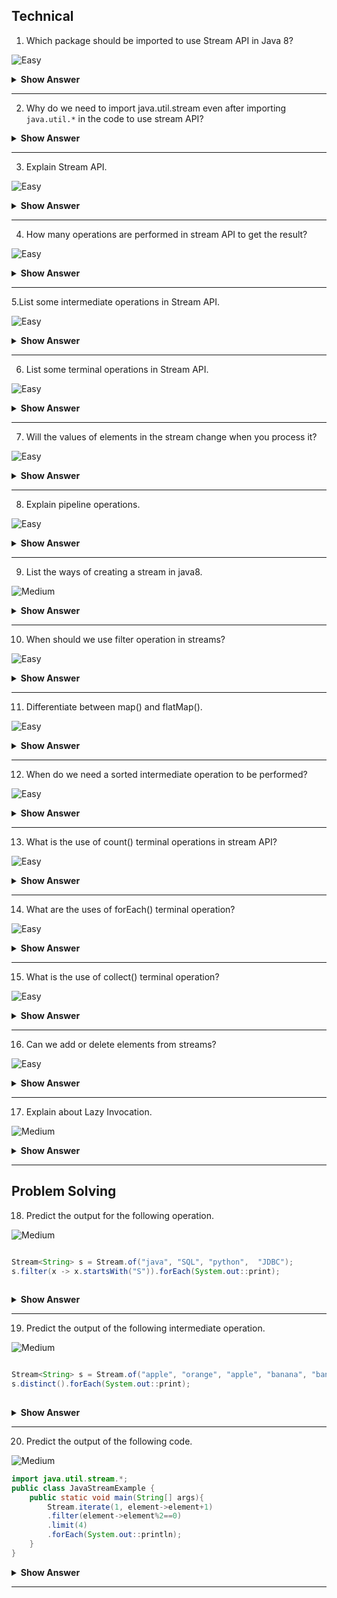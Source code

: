 ## Technical 
 
 1. Which package should be imported to use Stream API in Java 8?
 
 ![Easy](https://github.com/revaturelabs/interviewquestions/blob/dev/ComplexityTags/simple%20(2).svg)

 <details><summary><b> Show Answer</b></summary>
 
 <blockquote>

 We should import java.util.stream, which includes all the classes and interfaces used for functional-type operations. 
  
 </blockquote>

 </details>

 ---
 
 2. Why do we need to import java.util.stream even after importing `java.util.*` in the code to use stream API?

   <details><summary><b> Show Answer</b></summary>
 
 <blockquote>

  - `java.util.*` will import all the direct classes and interfaces but not sub-classes/sub-packages.
  - stream class resides in the sub package `java.util.stream` package so it will not be included in `java.util.*`.
  
</blockquote>
 
  </details>

  ---
    
  3. Explain Stream API.
  
  ![Easy](https://github.com/revaturelabs/interviewquestions/blob/dev/ComplexityTags/simple%20(2).svg)
    
 <details><summary><b> Show Answer</b></summary>
 
 <blockquote>

 - Stream API is a collection of objects which can be processed to get the desired result. 
 - A stream is a sequence of objects that supports various methods which can be pipelined to produce the desired result.
   The features of Java stream are –
   - A stream is not a data structure instead it takes input from the Collections, Arrays or I/O channels.
   - Streams don’t change the original data structure, they only provide the result as per the pipelined methods.
   - Each intermediate operation is lazily executed and returns a stream as a result, hence various intermediate operations can be pipelined.   
   - Terminal operations mark the end of the stream and return the result.
 
 **Example:**  If we want to filter the movies released in 2022 from the movie database.
  
  </blockquote>

  </details>

  ---
  
  4. How many operations are performed in stream API to get the result?
  
  ![Easy](https://github.com/revaturelabs/interviewquestions/blob/dev/ComplexityTags/simple%20(2).svg)

  <details><summary><b> Show Answer</b></summary>
 
 <blockquote>

- Two operations - Intermediate and terminal operations.
- Intermediate - will process the stream to get the result (like a filter, or map).
- Terminal - it is the end of the stream to return the result.
  
  </blockquote>

</details>

---
   
5.List some intermediate operations in Stream API.

![Easy](https://github.com/revaturelabs/interviewquestions/blob/dev/ComplexityTags/simple%20(2).svg)

 <details><summary><b> Show Answer</b></summary>
 
 <blockquote> 
  
 These are some intermediate operations used in Stream API.
 
 ![image](https://user-images.githubusercontent.com/92523245/183340700-36890903-b56e-4875-b2c5-5f3b0e9e812b.png)
  
  </blockquote>

</details>

  ---
  
6. List some terminal operations in Stream API.

![Easy](https://github.com/revaturelabs/interviewquestions/blob/dev/ComplexityTags/simple%20(2).svg)

 <details><summary><b> Show Answer</b></summary>
 
 <blockquote>
 
 These are some terminal operations used in Stream API.

![image](https://user-images.githubusercontent.com/92523245/183340851-0d37a284-efa2-4743-b2e1-ae56137139f0.png)

 </blockquote> 
  
</details>
  
  ---

7. Will the values of elements in the stream change when you process it?

![Easy](https://github.com/revaturelabs/interviewquestions/blob/dev/ComplexityTags/simple%20(2).svg)


 <details><summary><b> Show Answer</b></summary>

No.
  
 <details><summary><b> Explanation </b></summary>
  
 <blockquote>
  
Because stream API processes the elements as per pipelined operations without changing the values.
  
  </blockquote>

</details>
  
</details>
  
 ---

8. Explain pipeline operations.

![Easy](https://github.com/revaturelabs/interviewquestions/blob/dev/ComplexityTags/simple%20(2).svg)

 <details><summary><b> Show Answer</b></summary>
 
 <blockquote>

- Stream API will take the stream of elements as the source, performs a pipeline of operations, and returns the  result.
- A pipeline of operations consists of a source, zero or more intermediate operations(filter, sort, map), and a terminal operation.

</blockquote>  
  
</details>
  
 ---

9. List the ways of creating a stream in java8.

![Medium](https://github.com/revaturelabs/interviewquestions/blob/dev/ComplexityTags/Medium%20(2).svg)

 <details><summary><b> Show Answer</b></summary>
 
 <blockquote>

- By creating `Stream.of()` method 
- Stream from a Collection using `stream()` & `parallelStream()` methods
- Stream from an Array using `Arrays.stream()`
- Stream using `Stream.builder()`
- By an Empty Stream using `Stream.empty()`
- Creating an infinite Stream using `Stream.generate()` method and `Stream.iterate()` method
- Creating Stream of a File
  
 </blockquote>

</details>

 ---
  
10. When should we use filter operation in streams?

![Easy](https://github.com/revaturelabs/interviewquestions/blob/dev/ComplexityTags/simple%20(2).svg)

 <details><summary><b> Show Answer</b></summary>
 
 <blockquote>

- When we need to process and return a stream from another stream that satisfies a given condition, we use filters in intermediate operations.
- Example: Return the movie list released in 2022 from the movie database.
  
 </blockquote>

</details>
  
 ---

11. Differentiate between map() and flatMap().

![Easy](https://github.com/revaturelabs/interviewquestions/blob/dev/ComplexityTags/simple%20(2).svg)

 <details><summary><b> Show Answer</b></summary>
 
 <blockquote>

- `map()` - will work on the streams and transform the single input value into a single output.
- `flatMap()` - will work on the streams and transform the single input value into multiple outputs by flattening it.
- The primary difference between `map()` vs `flatMap()` is the return type of both methods.
-  `map()` is used for transformation only, but `flatMap()` is used for both transformation and flattening.

   ` flatMap() = map() + Flattening `
  
 </blockquote>


</details>

  ---
  
12. When do we need a sorted intermediate operation to be performed?

![Easy](https://github.com/revaturelabs/interviewquestions/blob/dev/ComplexityTags/simple%20(2).svg)

 <details><summary><b> Show Answer</b></summary>

  <blockquote>
 
- sorted can be used when we need to return the stream of elements in sorted order like sorting arrays.
- Example: return the student database sorted with their department id's.
   
  </blockquote>

</details>
  
---

13. What is the use of count() terminal operations in stream API?

![Easy](https://github.com/revaturelabs/interviewquestions/blob/dev/ComplexityTags/simple%20(2).svg)

 <details><summary><b> Show Answer</b></summary>
 
 <blockquote>
 
- The `count()` method returns the count of elements in a stream
- when we need the result of the stream to be finite numbers.
- Example: return the number of employees working in a particular department.
  
 </blockquote>
 
</details>
  
---

14. What are the uses of forEach() terminal operation?

![Easy](https://github.com/revaturelabs/interviewquestions/blob/dev/ComplexityTags/simple%20(2).svg)

 <details><summary><b> Show Answer</b></summary>
 
  <blockquote>

- When we need to iterate the elements in the stream.
- This is the only operation that returns void.
- It can directly call on collections or stream.
   
</blockquote>

</details>

 ---
  
15. What is the use of collect() terminal operation?

![Easy](https://github.com/revaturelabs/interviewquestions/blob/dev/ComplexityTags/simple%20(2).svg)

 <details><summary><b> Show Answer</b></summary>
 
  <blockquote>

- When we need to convert the source stream into collections by using intermediate operations. 
- Result stream may be of the list, set, map, etc.
   
  </blockquote>

</details>
 
 ---

 16. Can we add or delete elements from streams?
 
 ![Easy](https://github.com/revaturelabs/interviewquestions/blob/dev/ComplexityTags/simple%20(2).svg)

  <details><summary><b> Show Answer</b></summary>

 No
  
   <details><summary><b> Explanation </b></summary>
    
   <blockquote>
    
 - we cannot add/ delete elements in the stream
 - we can only perform the operations on the stream
 - Stream does not store the data as well.
    
   </blockquote>

 </details>
    
   </details>
    
 ---
 
 17. Explain about Lazy Invocation.
 
 ![Medium](https://github.com/revaturelabs/interviewquestions/blob/dev/ComplexityTags/Medium%20(2).svg)

 <details><summary><b> Show Answer</b></summary>
 
 <blockquote>

- Intermediate operations are lazy because they will be invoked if only required for the execution of terminal operations.
- But it is optimized and it can process large numbers of data with high performance.
  
  </blockquote>

</details>

  ---

## Problem Solving

18. Predict the output for the following operation.

![Medium](https://github.com/revaturelabs/interviewquestions/blob/dev/ComplexityTags/Medium%20(2).svg)



 ``` java
 
Stream<String> s = Stream.of("java", "SQL", "python",  "JDBC");
 s.filter(x -> x.startsWith("S")).forEach(System.out::print);
  
 ```
  <details><summary><b> Show Answer</b></summary>
 
  <blockquote>

  returns SQL
   
   </blockquote>
 
  <details><summary><b> Explanation </b></summary>
   
 <blockquote>
   
 Here we are using the filter to return the result of the element starting with "S".
    
 </blockquote>

 </details>
   
 </details>
   
  ---

 19. Predict the output of the following intermediate operation.
 
 ![Medium](https://github.com/revaturelabs/interviewquestions/blob/dev/ComplexityTags/Medium%20(2).svg)
 
 ``` java

Stream<String> s = Stream.of("apple", "orange", "apple", "banana", "banana");
s.distinct().forEach(System.out::print);
   
 ```
 <details><summary><b> Show Answer</b></summary>

   returns appleorangebanana
  
 <details><summary><b> Explanation </b></summary>
  
  <blockquote>
  
`distinct()`- will return a stream from the source stream removing the duplicate elements.
   
   </blockquote>
  
 </details>
  
   </details>
  
  ---


 20. Predict the output of the following code.
 
 ![Medium](https://github.com/revaturelabs/interviewquestions/blob/dev/ComplexityTags/Medium%20(2).svg)

``` java
import java.util.stream.*;  
public class JavaStreamExample {  
    public static void main(String[] args){  
        Stream.iterate(1, element->element+1)  
        .filter(element->element%2==0)  
        .limit(4)  
        .forEach(System.out::println);  
    }  
}
```
 <details><summary><b> Show Answer</b></summary>
 
 <blockquote>
  
   2<br>
   4<br>
   6<br>
   8<br>
  
   </blockquote>
 
  <details><summary><b> Explanation </b></summary>
   
   <blockquote>
   
   - `iterate ()` is used to iterate through the elements in the stream.
   - `filter()` used to apply the condition on the stream.
   - `forEach()` is used to return the result from the stream after iteration. <blockquote>
    
 
</details>
   
</details>
   
---


